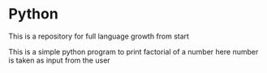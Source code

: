 # Python
This is a repository for full language growth from start

This is a simple python program to print factorial of a number
here number is taken as input from the user
